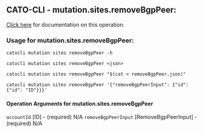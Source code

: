 
## CATO-CLI - mutation.sites.removeBgpPeer:
[Click here](https://api.catonetworks.com/documentation/#mutation-removeBgpPeer) for documentation on this operation.

### Usage for mutation.sites.removeBgpPeer:

`catocli mutation sites removeBgpPeer -h`

`catocli mutation sites removeBgpPeer <json>`

`catocli mutation sites removeBgpPeer "$(cat < removeBgpPeer.json)"`

`catocli mutation sites removeBgpPeer '{"removeBgpPeerInput": {"id": {"id": "ID"}}}'`

#### Operation Arguments for mutation.sites.removeBgpPeer ####
`accountId` [ID] - (required) N/A 
`removeBgpPeerInput` [RemoveBgpPeerInput] - (required) N/A 
